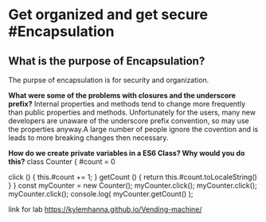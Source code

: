 # Get organized and get secure #Encapsulation

## What is the purpose of Encapsulation?

The purpse of encapsulation is for security and organization. 


**What were some of the problems with closures and the underscore prefix?**
Internal properties and methods tend to change more frequently than public properties and methods.
Unfortunately for the users, many new developers are unaware of the underscore prefix convention, so may use the properties anyway.A large number of people ignore the covention and is leads to more breaking changes then necessary. 


**How do we create private variables in a ES6 Class? Why would you do this?**
class Counter {
  #count = 0

  click () {
    this.#count += 1;
  }
  getCount () {
    return this.#count.toLocaleString()
  }
}
const myCounter = new Counter();
myCounter.click();
myCounter.click();
myCounter.click();
console.log(
  myCounter.getCount()
);




link for lab 
https://kylemhanna.github.io/Vending-machine/